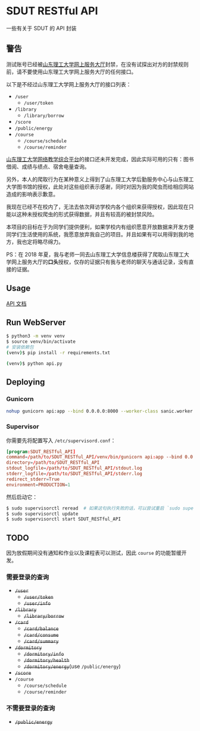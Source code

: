 # SDUT RESTful API

一些有关于 SDUT 的 API 封装

## 警告

测试账号已经被[山东理工大学网上服务大厅](http://ehall.sdut.edu.cn/new/ehall.html)封禁，在没有试探出对方的封禁规则前，请不要使用山东理工大学网上服务大厅的任何接口。

以下是不经过山东理工大学网上服务大厅的接口列表：

- `/user`
  - `/user/token`
- `/library`
  - `/library/borrow`
- `/score`
- `/public/energy`
- `/course`
  - `/course/schedule`
  - `/course/reminder`

[山东理工大学网络教学综合平台](http://etc.sdut.edu.cn/meol/homepage/common/)的接口还未开发完成，因此实际可用的只有：图书借阅、成绩与绩点、宿舍电量查询。

另外，本人的爬取行为在某种意义上得到了山东理工大学后勤服务中心与山东理工大学图书馆的授权，此处对这些组织表示感谢，同时对因为我的爬虫而给相应网站造成的影响表示歉意。

我现在已经不在校内了，无法去依次拜访学校内各个组织来获得授权，因此现在只能以这种未授权爬虫的形式获得数据，并且有较高的被封禁风险。

本项目的目标在于为同学们提供便利，如果学校内有组织愿意开放数据来开发方便同学们生活使用的系统，我愿意放弃我自己的项目。并且如果有可以用得到我的地方，我也定将略尽绵力。

PS：在 2018 年夏，我与老师一同去山东理工大学信息楼获得了爬取山东理工大学网上服务大厅的**口头**授权，仅存的证据只有我与老师的聊天与通话记录，没有直接的证据。

## Usage

[API 文档](docs/api.md)

## Run WebServer

```bash
$ python3 -m venv venv
$ source venv/bin/activate
# 安装依赖包
(venv)$ pip install -r requirements.txt

(venv)$ python api.py
```

## Deploying

### Gunicorn

```bash
nohup gunicorn api:app --bind 0.0.0.0:8000 --worker-class sanic.worker.GunicornWorker --max-requests 1000 &
```

### Supervisor

你需要先将配置写入 `/etc/supervisord.conf`：

```conf
[program:SDUT_RESTful_API]
command=/path/to/SDUT_RESTful_API/venv/bin/gunicorn api:app --bind 0.0.0.0:8000 --worker-class sanic.worker.GunicornWorker --max-requests 1000
directory=/path/to/SDUT_RESTful_API
stdout_logfile=/path/to/SDUT_RESTful_API/stdout.log
stderr_logfile=/path/to/SDUT_RESTful_API/stderr.log
redirect_stderr=True
environment=PRODUCTION=1
```

然后启动它：

```bash
$ sudo supervisorctl reread  # 如果这句执行失败的话，可以尝试重启 `sudo supervisord`
$ sudo supervisorctl update
$ sudo supervisorctl start SDUT_RESTful_API
```

## TODO

因为放假期间没有通知和作业以及课程表可以测试，因此 `course` 的功能暂缓开发。

### 需要登录的查询

- <del>`/user`</del>
  - <del>`/user/token`</del>
  - <del>`/user/info`</del>
- <del>`/library`</del>
  - <del>`/library/borrow`</del>
- <del>`/card`</del>
  - <del>`/card/balance`</del>
  - <del>`/card/consume`</del>
  - <del>`/card/summary`</del>
- <del>`/dormitory`</del>
  - <del>`/dormitory/info`</del>
  - <del>`/dormitory/health`</del>
  - <del>`/dormitory/energy`</del>(use `/public/energy`)
- <del>`/score`</del>
- `/course`
  - `/course/schedule`
  - `/course/reminder`

### 不需要登录的查询

- <del>`/public/energy`</del>
